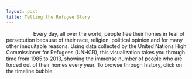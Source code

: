 ```yaml
---
layout: post
title: Telling the Refugee Story
---
```


<p>  &emsp;&emsp;&emsp;&emsp;&emsp; Every day, all over the world, people flee their homes in fear of persecution because of their race, religion, political opinion and for many other inequitable reasons. Using data collected by the United Nations High Commissioner for Refugees (UNHCR), this visualization takes you through time from 1985 to 2013, showing the immense number of people who are forced out of their homes every year. To browse through history, click on the timeline bubble. <p>
<p></p>
<div id="project"></div>
<p></p>
<script type="text/javascript" src="http://mbostock.github.com/d3/d3.js"></script>

<style>

	#project{
		position: relative;
		left: -130px;
	}

    .year {
      font-family: 'Courier New', Courier, 'Lucida Sans Typewriter', 'Lucida Typewriter', monospace;
      font-size: 25px;
      font-weight: normal;
      fill:#707070 ;
      text-anchor:middle;
    }
    .totalrefugee{
      font-family:'Courier New', Courier, 'Lucida Sans Typewriter', 'Lucida Typewriter', monospace;
      font-size: 15px;
      font-weight: normal;
      fill:#707070;
      text-anchor:middle;
    }
    .continentname{
      font-family:"Lucida Sans Unicode", "Lucida Grande", sans-serif;
      font-size: 13px;
      font-weight: normal;
      fill:#707070;
      text-anchor: middle;
    }
    path{
      fill-rule: evenodd;
      fill:#888888;
      fill-opacity: 0.75;
      stroke:#C0C0C0;
      stroke-width: 2.35px;
    }
    #tooltip {
      position: absolute;
      min-width: 170px;
      height: auto;
      padding: 10px;
      background-color:rgba(0,0,0,0.7);
      border: solid white 2px;
      -webkit-border-radius: 4px;
      -moz-border-radius: 4px;
      border-radius: 4px;
      pointer-events: none;
    }
    #tooltip.hidden {
      display: none;
    }
    #tooltip p {
      margin:0;
      font-family: "Trebuchet MS", Helvetica, sans-serif;
      padding:3px;
      font-size: 13.5px;
      color: white;
    }
   .timelinetext{
      font-family: "Lucida Sans Unicode", "Lucida Grande", sans-serif;
      font-size: 15px;
      font-weight: bold;
      fill:#303030;
      text-anchor:middle;
      cursor: pointer;
   }
 </style>

<script src="http://d3js.org/d3.v3.min.js"></script>

<div id="tooltip" class="hidden">
    <p><span id="story"></span></p>
    <p><span id="name"></span></p>
    <p>Refugees:<span id="people"></span></p>
</div>

<script type="text/javascript">
   var width = 1000,
        height = 820,
        clusterPadding=30,
        maxRadius=0,
        perpixel=10,
        minpopulation=3000,
        minRadius=Math.sqrt(minpopulation/Math.PI)/perpixel,
        region=23,
        continent=8,
        year=1985,
        firstyear=1985,
        lastyear=2013,
        yeardiff=lastyear-firstyear+1,
        minRefugee = 8661893,              //hardcode min and max
        maxRefugee = 17819061;

    var color = d3.scale.category20b()
        .domain(d3.range(region));

    var opacityscale=d3.scale.linear().domain([0,1]).range([0.25,1]).clamp([true]);
    var timelineScale = d3.scale.linear().domain([minRefugee, maxRefugee]).range([80,120]);

    var svg = d3.select("div#project").append("svg")
    	.attr("class", "canvas")
        .attr("width", width)
        .attr("height", height)
        .append("g");

    var arc = d3.svg.arc()
        .innerRadius(90)
        .outerRadius(110)
        .startAngle(0)
        .endAngle(function(d) { return d.value * 2 * Math.PI;});

   d3.csv("causes.cs", function(error, stories){
      d3.csv("refugee5.csv", function(error, data){
        var scale = d3.scale.linear()
              .domain([year,lastyear])
              .range([0,1]);

        var tempnodes=[],
            clusters=new Array(region),
            continentclusters= new Array(1);

        var yearlist=[],
            halftotal=(lastyear-firstyear)/2,
            halftotalyear=halftotal+firstyear;

        timeindex=0;
        for(a=firstyear;a<=lastyear;a++){
          if(a<=halftotalyear){yearlist.push({data:a,half:0,index:timeindex})}
          else{yearlist.push({data:a,half:1,index:timeindex-halftotal-0.5})}
          timeindex++;
        }

        var yeartotal=[];
        for(var j=year; j<=lastyear; j++){
            yeartotal[j]=data[data.length-1][j];
        }

        //initialize clock node
        clockNode={cluster:0,radius:timelineScale(yeartotal[firstyear]),clock:1,padding:40,name:1, prevr:0,skip:0,tempradius:timelineScale(yeartotal[firstyear]),x:width/2, y:height/3,color:"#C0C0C0"};
        tempnodes.push(clockNode)
        clusters[0]=clockNode;

        //build nodes
        for (var j=0; j<data.length-1; j++){

          var r= Math.sqrt(data[j][year]/Math.PI)/perpixel;
          if(maxRadius<r){maxRadius=r;}
          var pad= 5+Math.ceil(Math.random()*5);
            if(r<minRadius){
              r=0,pad=0;
            }
          var name=data[j]["name"];
          var clus=data[j]["cluster"];
          var continentID=data[j]["continentID"];
          tempnodes[name]={cluster:clus, radius:r,people:data[j][year],padding:pad,name:name, region:data[j]["region"],
                           prevr:0,skip:1,tempradius:r,continentID:continentID,color:data[j]["clustercolor"],country:1,topfive:0, countryIndex: j,
                           x: Math.cos((continentID / continent) * 2 * Math.PI) * 200 + width/2 + Math.random(),
                           y: Math.sin((continentID / continent) * 2 * Math.PI) * 200 + height/3 + Math.random()
          };
          if (!clusters[clus] || (r > clusters[clus].radius)) clusters[clus] = tempnodes[name];
          if(!continentclusters[continentID]){
              var conname=data[j]["continent"]+"C";
              var conobj={cluster:continentID, name:data[j]["continent"], padding:pad,radius:38, prevr:0,skip:0,tempradius:38,continent:1,color:data[j]["continentcolor"],continentID:continentID,
                          x: Math.cos((continentID / continent) * 2 * Math.PI) * 200 + width/2 + Math.random(),
                          y: Math.sin((continentID / continent) * 2 * Math.PI) * 200 + height/3+ Math.random()
              };
              continentclusters[continentID]=conobj;
              tempnodes[conname]=conobj;
          }
        }

        //initialize force
        var nodes=d3.values(tempnodes);

        var force=d3.layout.force()
          .nodes(nodes)
          .size([width, height])
          .gravity(0)
          .charge(0)
          .on("tick", run)
          .start();

        //parse and organize data
        var nodesvalue=d3.values(tempnodes),
            sortednodes=nodesvalue.sort(function(a,b){
               if(a.country && b.country){return b.tempradius-a.tempradius}
             }),
            topfive=sortednodes.slice(1,6);

        for(value in topfive){
              var name=topfive[value].name;
              tempnodes[name].topfive=1;
        }

        //initalize main circles
        svg.selectAll(".maincircles")
          .data(nodes)
          .enter().append("circle")
          .attr("fill", function(d){
            if(d.topfive){return "rgba(160,160,160,1)"}
            else{return "rgba(160,160,160,0)" }
          })
          .attr("stroke", function(d) {
            return d.color;
          })
          .attr("opacity",1)
          /*
          .attr("stroke-dasharray", function(d){
             if(d.countryIndex!= undefined){
                  if(stories[d.countryIndex][year] != ""){
                    return "5,5";
                  }
             }
          })
		 */
          .attr("stroke-width",3)
          .attr("class",function(d){
            if(d.clock){return "clock maincircles"}
            else if(d.continent){return "continent maincircles"}
            else{return "countries maincircles"}
          })
          .call(force.drag);

          var node = svg.selectAll(".maincircles");

          node.transition()
          .duration(2000)
          .attrTween("r", function(d) {
            var i = d3.interpolate(d.prevr, d.radius);
            return function(t) { return d.radius = i(t); };
          });

        //initialize i
        i = 0;

        //texts
        fields = [
            {location: 0.7, name: "year", value: scale(year), size: lastyear, text:year, totalrefugee:yeartotal[year]}
        ];

        var continentname=d3.values(continentclusters);

        svg.append("text").data(fields).attr("class","year");
        svg.append("text").data(fields).attr("class","totalrefugee");

        svg.select(".year")
                .text(function(d){
                  return d.text;
                });

        svg.select(".totalrefugee")
              .text(function(d){
                return Number(d.totalrefugee).toLocaleString('en');
              });

        svg.selectAll(".continentname").data(continentname)
                      .enter().append("text")
                      .attr("class","continentname")
                      .attr("id", function(d){
                        return "continent"+d.cluster;
                      })      
                     .text(function(d){
                        return d.name;
                      });

        d3.selectAll(".clock,.timelinetext")
          .on("click", function(d){

              //only needs to be done the first time actually
              for(value in tempnodes){
                if(tempnodes[value].continent || tempnodes[value].clock) tempnodes[value].prevr=tempnodes[value].tempradius;
              }

              var yearindex= ++i % (yeardiff);
              if(d.clock){
                year=firstyear+yearindex;
              }
              else{
                year=d.data;
                i=year-firstyear;
              }

      
              //update nodes
              for (var j=0; j<data.length-1; j++){
                    var r= Math.sqrt(data[j][year]/Math.PI)/perpixel,
                        name=data[j]["name"];
                        group=data[j]["cluster"];
                        if(tempnodes[name]){
                          var previousr=tempnodes[name].prevr;
                          tempnodes[name].prevr=tempnodes[name].radius;
                          var prepeople=tempnodes[name].people;
                          tempnodes[name].people=data[j][year];
                          tempnodes[name].topfive=0;
                          if(r<minRadius){
                            tempnodes[name].tempradius=0;
                            tempnodes[name].pad=0;
                          }
                          else{
                            if(prepeople>0){
                              tempnodes[name].difference=(tempnodes[name].people-prepeople)/prepeople;
                            }
                            tempnodes[name].tempradius=r;
                            if(tempnodes[name].prevr<minRadius){
                                tempnodes[name].difference="new";
                                tempnodes[name].padding=5+Math.ceil(Math.random()*5); //give new padding if previous was less than 0
                            }
                          }
                          tempnodes[name].skip=0;
                        }
              }

              /*update clock node*/
              clockNode.prevr = clockNode.radius; 
              clockNode.tempradius = timelineScale(yeartotal[year]);

            /*update for transition*/
            for(value in tempnodes){
                if(tempnodes[value].skip){
                  tempnodes[value].prevr=tempnodes[value].tempradius;
                  tempnodes[value].tempradius=0;
                }
                if(!tempnodes[value].clock && !tempnodes[value].continent){
                    tempnodes[value].skip=1;
               }
            }

            var nodesvalue=d3.values(tempnodes),
                sortednodes=nodesvalue.sort(function(a,b){
                  if(a.country && b.country){return b.tempradius-a.tempradius}
                }),
                topfive=sortednodes.slice(1,6);

            for(value in topfive){
              var name=topfive[value].name;
              tempnodes[name].topfive=1;
            }

            /*update countries*/
            node=svg.selectAll(".maincircles");

            node.transition()
                .duration(2000)
                .attr("fill",function(d){
                  if(d.topfive){return "rgba(160,160,160,1)"}
                  else{return "rgba(160,160,160,0)" }
                })
                .attr("opacity",function(d){
                	/*
                  if(d.country){
                    if(d.difference !== undefined || d.difference !== null){
                      if(d.difference=="new")return 1;
                      return opacityscale(Math.abs(d.difference));
                    }
                    else{return 0}
                  }
                  else{return 1}
                  	*/
                  return 1;
                })
                /*
                .attr("stroke-dasharray", function(d){
             		if(d.countryIndex!= undefined){
                  		if(stories[d.countryIndex][year] != ""){
                    		return "5,5";
                  	}
             	  }
          		}) */
                .attrTween("r", function(d){
                  var i = d3.interpolate(d.prevr, d.tempradius);
                  return function(t) { return d.radius = i(t); };
                });

            //paths
            var now = scale(year);
            fields[0].previous = fields[0].value; fields[0].value = now; fields[0].text = year; fields[0].totalrefugee=yeartotal[year];

            var path = svg.selectAll("path")
              .data(fields.filter(function(d) { return d.value; }),
                                  function(d) { return d.name; });

            svg.select(".year")
              .text(function(d){
                return d.text;
              });

            svg.select(".totalrefugee")
              .text(function(d){
                return Number(d.totalrefugee).toLocaleString('en');
              });

            path.enter().append("path")
                .transition()
                  .ease("elastic")
                  .duration(1000)
                  .attrTween("d", arcTween);

            path.transition()
                  .ease("elastic")
                  .duration(1000)
                  .attrTween("d", arcTween);

             path.exit().transition()
                  .ease("elastic")
                  .duration(1000)
                  .attrTween("d", arcTween)
                  .remove();

            //update location of path
            node.each(updatePath());
            force.alpha(0.1);
        });

        svg.selectAll(".countries")
            .on("mouseover",function(d){
              if(d.tempradius>minRadius){

									//get div location
									var leftDiv = $('#project').position().left;
									var topDiv = $('#project').position().top;

									var xPos= d.px + leftDiv; // displacement
									var yPos= d.py + topDiv ; // displacement

                  d3.select("#tooltip")
                      .style("left", xPos + "px")
                      .style("top", yPos + "px")
                      .select("#name")
                      .text(d.name+", "+d.region);

                  d3.select('#tooltip')
                      .select('#story')
                      .text(function(){
                         return stories[d.countryIndex][year];
                  	  });

                  d3.select('#tooltip')
                      .select("#people")
                      .text(Number(d.people).toLocaleString('en'));

                  d3.select('#tooltip')
                      .select('#change')
                      .text(function(){
                        if(d.difference !== undefined && d.difference !== null && d.difference !== NaN){
                        	if(year == firstyear) return null;
                            if(d.difference == "new")return "Population last year < " + minpopulation;

                            var rounded=Math.floor((d.difference*100));
                            if(rounded>0){return "Population change: " + rounded + "% increase"}
                            else if(rounded<0){return "Population change: " + Math.abs(rounded)+"% decrease"}
                            else{return "Population change: none"}
                        }
                      });

                  d3.select("#tooltip").classed("hidden", false);
              }
            })
            .on("mouseout", function() {
                  d3.select("#tooltip").classed("hidden", true);
            });

        function run(e) {
        node
            .each(cluster(11 * e.alpha * e.alpha))
            .each(clockcluster(6 * e.alpha * e.alpha))
            .each(continentcluster(1 * e.alpha * e.alpha))
            .each(collide(.1))
            .each(updateText())
            .each(updatePath())
            .attr("cx", function(d) { return d.x; })
            .attr("cy", function(d) { return d.y; });
        }

        function updateText(){
            return function(d){
              if(d.clock){
                svg.select(".year") //one text
                    .attr("x", d.x)
                    .attr("y", d.y);

                svg.select(".totalrefugee")
                    .attr("x", d.x)
                    .attr("y",d.y+20);
              }
              if(d.continent){
                svg.select("#continent"+(d.cluster))
                    .attr("x",d.x)
                    .attr("y",d.y+5);
              }
            }
        }

        function updatePath(){
            return function(d){
              if(d.clock){
                svg.select("path")// one path
                    .attr("transform", "translate("+d.x+","+d.y+")");
              }

            }
        }

        function cluster(alpha) {
          return function(d) {
            var cluster=clusters[d.cluster];  
            if (cluster === d || d.continent) return;
            var x = d.x - cluster.x,  
                y = d.y - cluster.y,  
                l = Math.sqrt(x * x + y * y),
                r = d.radius + cluster.radius;  
            if (l != r) {
              l = (l - r) / l * alpha;  
              d.x -= x *= l;
              d.y -= y *= l;
              cluster.x += x;
              cluster.y += y;  
            }
          };
        }

        function clockcluster(alpha){
          return function(d){
            var cluster=continentclusters[d.cluster];
            var clock=clusters[0];
            if(cluster!==d || cluster===clock) return;
            var x = d.x - clock.x,
                y = d.y - clock.y,
                l = Math.sqrt(x * x + y * y),
                r = d.radius + clock.radius;
            if(l != r){
              l=(l - r) / l * alpha;
              d.x -= x *= l;
              d.y -= y *= l;
              clock.x+=x;
              clock.y+=y;
            }
          }

        }

        function continentcluster(alpha){
          return function(d){
            if(d.clock || d.continent) return;
            var continent=continentclusters[d.continentID];
           // console.log(continent);
           // console.log(d);
            var x = d.x-continent.x,
                y = d.y-continent.y,
                l = Math.sqrt(x * x + y * y),
                r = d.radius + continent.radius;
            if(l != r){
              l=(l - r) / l * alpha;
              d.x -= x *= l;
              d.y -= y *= l;
              continent.x+=x;
              continent.y+=y;
            }
          }
        }

        // Resolves collisions between d and all other circles.
        function collide(alpha) {
          var quadtree = d3.geom.quadtree(nodes);
          return function(d) {
            var r = d.radius + maxRadius + Math.max(d.padding, clusterPadding),
                nx1 = d.x - r,
                nx2 = d.x + r,
                ny1 = d.y - r,
                ny2 = d.y + r;
            quadtree.visit(function(quad, x1, y1, x2, y2) {
              if (quad.point && (quad.point !== d)) {
                var x = d.x - quad.point.x,
                    y = d.y - quad.point.y,
                    l = Math.sqrt(x * x + y * y),
                    finalpadding=0,
                    r=0;
                    if((d.clock && quad.point.continent)|| (d.clock && quad.point.country)){finalpadding=d.padding}
                    else if((d.continent && quad.point.clock) || (d.country && quad.point.clock)){finalpadding=quad.point.padding}
                    else if(d.continentID === quad.point.continentID){finalpadding=d.padding}
                    else{finalpadding=(d.cluster === quad.point.cluster ? d.padding : clusterPadding)}
                    r = d.radius + quad.point.radius + finalpadding;
                if (l < r) {
                  l = (l - r) / l * alpha;
                  d.x -= x *= l;
                  d.y -= y *= l;
                  quad.point.x += x;
                  quad.point.y += y;
                }
              }
              return x1 > nx2 || x2 < nx1 || y1 > ny2 || y2 < ny1;
            });
          };
        }
      });
   });

	function arcTween(b) {
        var i = d3.interpolate({value: b.previous}, b);
        return function(t) {
            return arc(i(t));
        };
    }

</script>
